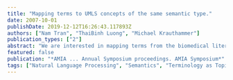 ```yaml
---
title: "Mapping terms to UMLS concepts of the same semantic type."
date: 2007-10-01
publishDate: 2019-12-12T16:26:43.117893Z
authors: ["Nam Tran", "ThaiBinh Luong", "Michael Krauthammer"]
publication_types: ["2"]
abstract: "We are interested in mapping terms from the biomedical literature to controlled terminologies. For clinical and related terms, we rely on the MetaMap program for mapping terms to the UMLS Metathesaurus, accepting term assignments that have a reasonable match score. In a sizable number of cases, terms are ambiguous, and MetaMap proposes several mapping candidates. To address these cases prior studies investigated Word Sense Disambiguation (WSD) strategies for selecting between concepts of different semantic types. Here, we investigated the situation where MetaMap proposes concepts that share the same semantic type. We present an ontology-based strategy for selecting between these concepts."
featured: false
publication: "*AMIA ... Annual Symposium proceedings. AMIA Symposium*"
tags: ["Natural Language Processing", "Semantics", "Terminology as Topic", "Unified Medical Language System"]
---
```


